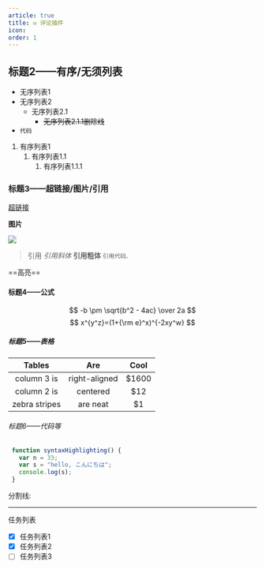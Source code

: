 ```yaml
---
article: true
title: ✉ 评论插件
icon: 
order: 1
---
```



## 标题2——有序/无须列表

- 无序列表1
- 无序列表2
  - 无序列表2.1
    - ~~无序列表2.1.1删除线~~
- `代码`

1. 有序列表1
   1. 有序列表1.1
      1. 有序列表1.1.1

### 标题3——超链接/图片/引用

[超链接](https://www.google.com/)

**图片**

![](https://pic.fengsutb.com/img/favicon-128.png)

> 引用
> *引用斜体* **引用粗体** `引用代码`.

==高亮==

#### 标题4——公式


$$
-b \pm \sqrt{b^2 - 4ac} \over 2a
$$
$$
x^{y^z}=(1+{\rm e}^x)^{-2xy^w}
$$

##### 标题5——表格

|    Tables     |      Are      | Cool  |
| :-----------: | :-----------: | :---: |
|  column 3 is  | right-aligned | $1600 |
|  column 2 is  |   centered    |  $12  |
| zebra stripes |   are neat    |  $1   |

###### 标题6——代码等

```javascript
 function syntaxHighlighting() {
   var n = 33;
   var s = "hello, こんにちは";
   console.log(s);
 }
```
分割线:

------

任务列表

- [x] 任务列表1
- [x] 任务列表2
- [ ] 任务列表3
